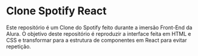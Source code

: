 <h1>Clone Spotify React</h1>

<p>Este repositório é um Clone do Spotify feito durante a imersão Front-End da Alura. O objetivo deste repositório é reproduzir a interface feita em HTML e CSS e transformar para a estrutura de componentes em React para evitar repetição. </p>

